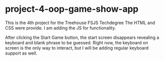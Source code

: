 # project-4-oop-game-show-app

This is the 4th project for the Treehouse FSJS Techdegree
The HTML and CSS were provide.  I am adding the JS for functionality.

After clicking the Start Game button, the start screen disappears revealing
a keyboard and blank phrase to be guessed.  Right now, the keyboard on screen
is the only way to interact, but I will be adding regular keyboard support as well.
